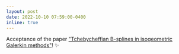 ```yaml
---
layout: post
date: 2022-10-10 07:59:00-0400
inline: true
---
```


Acceptance of the paper <a href="https://www.sciencedirect.com/science/article/pii/S004578252200603X">"Tchebycheffian B-splines in isogeometric Galerkin methods"</a>! :sparkles:
